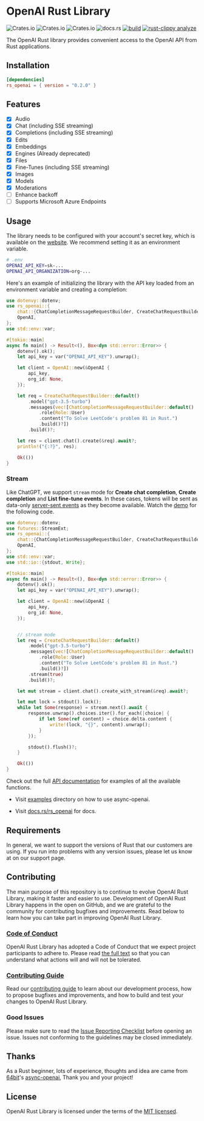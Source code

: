 # OpenAI Rust Library

![Crates.io](https://img.shields.io/crates/v/rs_openai?style=flat-square&logo=appveyor)
![Crates.io](https://img.shields.io/crates/d/rs_openai?style=flat-square&logo=appveyor)
![Crates.io](https://img.shields.io/crates/l/rs_openai?style=flat-square&logo=appveyor)
![docs.rs](https://img.shields.io/docsrs/rs_openai?style=flat-square&logo=appveyor)
[![build](https://github.com/YanceyOfficial/rs-openai/actions/workflows/rust.yml/badge.svg)](https://github.com/YanceyOfficial/rs-openai/actions/workflows/rust.yml)
[![rust-clippy analyze](https://github.com/YanceyOfficial/rs-openai/actions/workflows/rust-clippy.yml/badge.svg)](https://github.com/YanceyOfficial/rs-openai/actions/workflows/rust-clippy.yml)

The OpenAI Rust library provides convenient access to the OpenAI API from Rust applications.

## Installation

```toml
[dependencies]
rs_openai = { version = "0.2.0" }
```

## Features

- [x] Audio
- [x] Chat (including SSE streaming)
- [x] Completions (including SSE streaming)
- [x] Edits
- [x] Embeddings
- [x] Engines (Already deprecated)
- [x] Files
- [x] Fine-Tunes (including SSE streaming)
- [x] Images
- [x] Models
- [x] Moderations
- [ ] Enhance backoff
- [ ] Supports Microsoft Azure Endpoints

## Usage

The library needs to be configured with your account's secret key, which is available on the [website](https://platform.openai.com/account/api-keys). We recommend setting it as an environment variable.

```bash
# .env
OPENAI_API_KEY=sk-...
OPENAI_API_ORGANIZATION=org-...
```

Here's an example of initializing the library with the API key loaded from an environment variable and creating a completion:

```rust
use dotenvy::dotenv;
use rs_openai::{
    chat::{ChatCompletionMessageRequestBuilder, CreateChatRequestBuilder, Role},
    OpenAI,
};
use std::env::var;

#[tokio::main]
async fn main() -> Result<(), Box<dyn std::error::Error>> {
    dotenv().ok();
    let api_key = var("OPENAI_API_KEY").unwrap();

    let client = OpenAI::new(&OpenAI {
        api_key,
        org_id: None,
    });

    let req = CreateChatRequestBuilder::default()
        .model("gpt-3.5-turbo")
        .messages(vec![ChatCompletionMessageRequestBuilder::default()
            .role(Role::User)
            .content("To Solve LeetCode's problem 81 in Rust.")
            .build()?])
        .build()?;

    let res = client.chat().create(&req).await?;
    println!("{:?}", res);

    Ok(())
}
```

### Stream

Like ChatGPT, we support `stream` mode for **Create chat completion**, **Create completion** and **List fine-tune events**. In these cases, tokens will be sent as data-only [server-sent events](https://developer.mozilla.org/en-US/docs/Web/API/Server-sent_events/Using_server-sent_events#Event_stream_format) as they become available. Watch the [demo](https://edge.yancey.app/beg/qkzmqxyg-1680159198801.mp4) for the following code.

```rust
use dotenvy::dotenv;
use futures::StreamExt;
use rs_openai::{
    chat::{ChatCompletionMessageRequestBuilder, CreateChatRequestBuilder, Role},
    OpenAI,
};
use std::env::var;
use std::io::{stdout, Write};

#[tokio::main]
async fn main() -> Result<(), Box<dyn std::error::Error>> {
    dotenv().ok();
    let api_key = var("OPENAI_API_KEY").unwrap();

    let client = OpenAI::new(&OpenAI {
        api_key,
        org_id: None,
    });


    // stream mode
    let req = CreateChatRequestBuilder::default()
        .model("gpt-3.5-turbo")
        .messages(vec![ChatCompletionMessageRequestBuilder::default()
            .role(Role::User)
            .content("To Solve LeetCode's problem 81 in Rust.")
            .build()?])
        .stream(true)
        .build()?;

    let mut stream = client.chat().create_with_stream(&req).await?;

    let mut lock = stdout().lock();
    while let Some(response) = stream.next().await {
        response.unwrap().choices.iter().for_each(|choice| {
            if let Some(ref content) = choice.delta.content {
                write!(lock, "{}", content).unwrap();
            }
        });

        stdout().flush()?;
    }

    Ok(())
}
```

Check out the full [API documentation](https://platform.openai.com/docs/api-reference/) for examples of all the available functions.

- Visit [examples](https://github.com/YanceyOfficial/rs-openai/tree/master/examples) directory on how to use async-openai.

- Visit [docs.rs/rs_openai](https://docs.rs/rs_openai) for docs.

## Requirements

In general, we want to support the versions of Rust that our customers are using. If you run into problems with any version issues, please let us know at on our support page.

## Contributing

The main purpose of this repository is to continue to evolve OpenAI Rust Library, making it faster and easier to use. Development of OpenAI Rust Library happens in the open on GitHub, and we are grateful to the community for contributing bugfixes and improvements. Read below to learn how you can take part in improving OpenAI Rust Library.

### [Code of Conduct](./CODE_OF_CONDUCT.md)

OpenAI Rust Library has adopted a Code of Conduct that we expect project participants to adhere to. Please read [the full text](./CODE_OF_CONDUCT.md) so that you can understand what actions will and will not be tolerated.

### [Contributing Guide](./CONTRIBUTING.md)

Read our [contributing guide](./CONTRIBUTING.md) to learn about our development process, how to propose bugfixes and improvements, and how to build and test your changes to OpenAI Rust Library.

### Good Issues

Please make sure to read the [Issue Reporting Checklist](./.github/ISSUE_TEMPLATE/bug_report.md) before opening an issue. Issues not conforming to the guidelines may be closed immediately.

## Thanks

As a Rust beginner, lots of experience, thoughts and idea are came from [64bit](https://github.com/64bit)'s [async-openai](https://github.com/64bit/async-openai), Thank you and your project!

## License

OpenAI Rust Library is licensed under the terms of the [MIT licensed](https://opensource.org/licenses/MIT).
